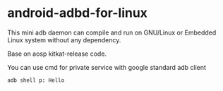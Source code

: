 # android-adbd-for-linux

This mini adb daemon can compile and run on GNU/Linux or Embedded Linux system without any dependency.

Base on aosp kitkat-release code.

You can use <shell p:> cmd for private service with google standard adb client 
```
adb shell p: Hello
```

